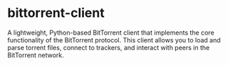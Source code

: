 # bittorrent-client
A lightweight, Python-based BitTorrent client that implements the core functionality of the BitTorrent protocol. This client allows you to load and parse torrent files, connect to trackers, and interact with peers in the BitTorrent network.
